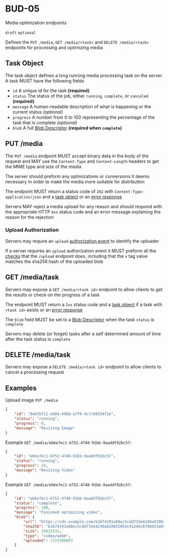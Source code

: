 BUD-05
======

Media optimization endpoints

`draft` `optional`

Defines the `PUT /media`, `GET /media/<task>` and `DELETE /media/<task>` endpoints for processing and optimizing media

## Task Object

The task object defines a long running media processing task on the server. A task MUST have the following fields

 - `id` A unique id for the task **(required)**
 - `status` The status of the job, either `running`, `complete`, or `canceled` **(required)**
 - `message` A human-readable description of what is happening or the current status *(optional)*
 - `progress` A number from 0 to 100 representing the percentage of the task that is complete *(optional)*
 - `blob` A full [Blob Descriptor](./02.md#blob-descriptor) **(required when `complete`)**

## PUT /media

The `PUT /media` endpoint MUST accept binary data in the body of the request and MAY use the `Content-Type` and `Content-Length` headers to get the MIME type and size of the media

The server should preform any optimizations or conversions it deems necessary in order to make the media more suitable for distribution

The endpoint MUST return a status code of `202` with `Content-Type: application/json` and a [task object](#task-object) or an [error response](./01.md#error-responses)

Servers MAY reject a media upload for any reason and should respond with the appropriate HTTP `4xx` status code and an error message explaining the reason for the rejection

### Upload Authorization

Servers may require an `upload` [authorization event](./02.md#upload-authorization-required) to identify the uploader

If a server requires an `upload` authorization event it MUST preform all the [checks](./02.md#upload-authorization-required) that the `/upload` endpoint does, including that the `x` tag value matches the sha256 hash of the uploaded blob

## GET /media/task

Servers may expose a `GET /media/<task id>` endpoint to allow clients to get the results or check on the progress of a task

The endpoint MUST return a `2xx` status code and a [task object](#task-object) if a task with `<task id>` exists or an [error response](./01.md#error-responses)

The `blob` field MUST be set to a [Blob Descriptor](./02.md#blob-descriptor) when the task `status` is `complete`

Servers may delete (or forget) tasks after a self determined amount of time after the task status is `complete`

## DELETE /media/task

Servers may expose a `DELETE /media/<task id>` endpoint to allow clients to cancel a processing request

## Examples

Upload image `PUT /media`
```json
{
	"id": "0e81bf11-eb84-49b8-a7f0-4c7c60254f2e",
	"status": "running",
	"progress": 0,
	"message": "Resizing Image"
}
```

Example `GET /media/eb6e7ec1-b752-4740-91bb-9aaddf92bc57`:
```json
{
	"id": "eb6e7ec1-b752-4740-91bb-9aaddf92bc57",
	"status": "running",
	"progress": 24,
	"message": "Resizing Video"
}
```

Example `GET /media/eb6e7ec1-b752-4740-91bb-9aaddf92bc57`:
```json
{
	"id": "eb6e7ec1-b752-4740-91bb-9aaddf92bc57",
	"status": "complete",
	"progress": 100,
	"message": "Finished optimizing video",
	"blob": {
		"url": "https://cdn.example.com/b1674191a88ec5cdd733e4240a81803105dc412d6c6708d53ab94fc248f4f553.webm",
		"sha256": "b1674191a88ec5cdd733e4240a81803105dc412d6c6708d53ab94fc248f4f553",
		"size": 18431531,
		"type": "video/webm",
		"uploaded": 1722386093
	}
}
```

